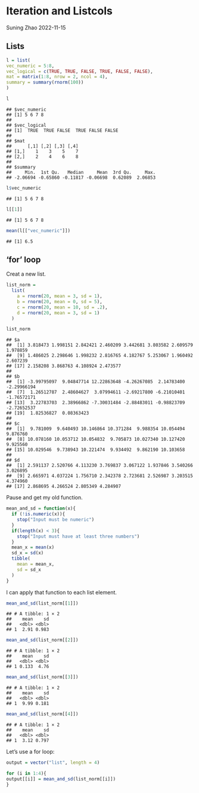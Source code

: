 Iteration and Listcols
================
Suning Zhao
2022-11-15

## Lists

``` r
l = list(
vec_numeric = 5:8,
vec_logical = c(TRUE, TRUE, FALSE, TRUE, FALSE, FALSE),
mat = matrix(1:8, nrow = 2, ncol = 4),
summary = summary(rnorm(100))
)
```

``` r
l
```

    ## $vec_numeric
    ## [1] 5 6 7 8
    ## 
    ## $vec_logical
    ## [1]  TRUE  TRUE FALSE  TRUE FALSE FALSE
    ## 
    ## $mat
    ##      [,1] [,2] [,3] [,4]
    ## [1,]    1    3    5    7
    ## [2,]    2    4    6    8
    ## 
    ## $summary
    ##     Min.  1st Qu.   Median     Mean  3rd Qu.     Max. 
    ## -2.06694 -0.65860 -0.11817 -0.06698  0.62089  2.06853

``` r
l$vec_numeric
```

    ## [1] 5 6 7 8

``` r
l[[1]]
```

    ## [1] 5 6 7 8

``` r
mean(l[["vec_numeric"]])
```

    ## [1] 6.5

## ‘for’ loop

Creat a new list.

``` r
list_norm = 
  list(
    a = rnorm(20, mean = 3, sd = 1),
    b = rnorm(20, mean = 0, sd = 5),
    c = rnorm(20, mean = 10, sd = .2),
    d = rnorm(20, mean = 3, sd = 1)
  )
```

``` r
list_norm
```

    ## $a
    ##  [1] 3.818473 1.998151 2.842421 2.460209 3.442681 3.803582 2.609579 1.978859
    ##  [9] 1.486025 2.298646 1.998232 2.816765 4.182767 5.253067 1.960492 2.607239
    ## [17] 2.158208 3.868763 4.108924 2.473577
    ## 
    ## $b
    ##  [1] -3.99795097  9.04847714 12.22863648 -4.26267085  2.14783400 -2.29966194
    ##  [7]  1.26512787  2.48604627  3.07994611 -2.69217800 -6.21010401 -1.76572171
    ## [13]  3.22783703  2.38966862 -7.30031484 -2.88483011 -0.98823709 -2.72652537
    ## [19]  1.82536827  0.08363423
    ## 
    ## $c
    ##  [1]  9.781009  9.640493 10.146864 10.371284  9.988354 10.054494  9.876760
    ##  [8] 10.078160 10.053712 10.054832  9.705873 10.027340 10.127420  9.925560
    ## [15] 10.029546  9.738943 10.221474  9.934492  9.862190 10.103658
    ## 
    ## $d
    ##  [1] 2.591137 2.520766 4.113230 3.769837 3.067122 1.937846 3.540266 3.026895
    ##  [9] 2.665971 4.037224 1.756710 2.342378 2.723681 2.526987 3.203515 4.374960
    ## [17] 2.868695 4.266524 2.805349 4.284907

Pause and get my old function.

``` r
mean_and_sd = function(x){
  if (!is.numeric(x)){
    stop("Input must be numeric")
  }
  if(length(x) < 3){
    stop("Input must have at least three numbers")
  }
  mean_x = mean(x)
  sd_x = sd(x)
  tibble(
    mean = mean_x,
    sd = sd_x
  )
}
```

I can apply that function to each list element.

``` r
mean_and_sd(list_norm[[1]])
```

    ## # A tibble: 1 × 2
    ##    mean    sd
    ##   <dbl> <dbl>
    ## 1  2.91 0.983

``` r
mean_and_sd(list_norm[[2]])
```

    ## # A tibble: 1 × 2
    ##    mean    sd
    ##   <dbl> <dbl>
    ## 1 0.133  4.76

``` r
mean_and_sd(list_norm[[3]])
```

    ## # A tibble: 1 × 2
    ##    mean    sd
    ##   <dbl> <dbl>
    ## 1  9.99 0.181

``` r
mean_and_sd(list_norm[[4]])
```

    ## # A tibble: 1 × 2
    ##    mean    sd
    ##   <dbl> <dbl>
    ## 1  3.12 0.797

Let’s use a for loop:

``` r
output = vector("list", length = 4)

for (i in 1:4){
output[[i]] = mean_and_sd(list_norm[[i]])
}
```

